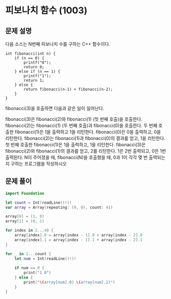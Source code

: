 # 피보나치 함수 (1003)
## 문제 설명
다음 소스는 N번째 피보나치 수를 구하는 C++ 함수이다.

```
int fibonacci(int n) {
    if (n == 0) {
        printf("0");
        return 0;
    } else if (n == 1) {
        printf("1");
        return 1;
    } else {
        return fibonacci(n‐1) + fibonacci(n‐2);
    }
}
```
fibonacci(3)을 호출하면 다음과 같은 일이 일어난다.

fibonacci(3)은 fibonacci(2)와 fibonacci(1) (첫 번째 호출)을 호출한다.
fibonacci(2)는 fibonacci(1) (두 번째 호출)과 fibonacci(0)을 호출한다.
두 번째 호출한 fibonacci(1)은 1을 출력하고 1을 리턴한다.
fibonacci(0)은 0을 출력하고, 0을 리턴한다.
fibonacci(2)는 fibonacci(1)과 fibonacci(0)의 결과를 얻고, 1을 리턴한다.
첫 번째 호출한 fibonacci(1)은 1을 출력하고, 1을 리턴한다.
fibonacci(3)은 fibonacci(2)와 fibonacci(1)의 결과를 얻고, 2를 리턴한다.
1은 2번 출력되고, 0은 1번 출력된다. N이 주어졌을 때, fibonacci(N)을 호출했을 때, 0과 1이 각각 몇 번 출력되는지 구하는 프로그램을 작성하시오


## 문제 풀이

```swift
import Foundation

let count = Int(readLine()!)!
var array = Array(repeating: (0, 0), count: 41)

array[0] = (1, 0)
array[1] = (0, 1)

for index in 2...40 {
    array[index].0 = array[index - 1].0 + array[index - 2].0
    array[index].1 = array[index - 1].1 + array[index - 2].1
}

for _ in 1...count {
    let num = Int(readLine()!)!
    
    if num == 0 {
        print("1 0")
    } else {
        print("\(array[num].0) \(array[num].1)")
    }
}
```

